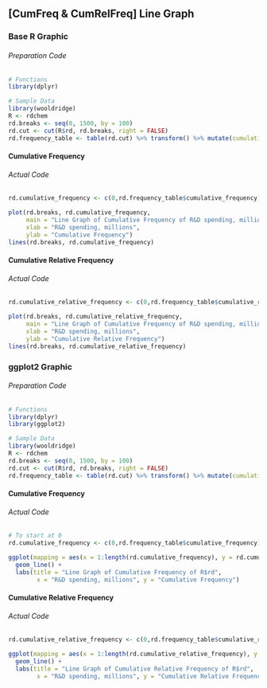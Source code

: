 ## \[CumFreq & CumRelFreq\] Line Graph
### Base R Graphic
###### Preparation Code
```r
# Functions
library(dplyr)

# Sample Data
library(wooldridge)
R <- rdchem
rd.breaks <- seq(0, 1500, by = 100)
rd.cut <- cut(R$rd, rd.breaks, right = FALSE)
rd.frequency_table <- table(rd.cut) %>% transform() %>% mutate(cumulative_frequency = cumsum(Freq), cumulative_relative_frequency = cumulative_frequency/nrow(R))
```
#### Cumulative Frequency
###### Actual Code
```r
rd.cumulative_frequency <- c(0,rd.frequency_table$cumulative_frequency) # To start at 0

plot(rd.breaks, rd.cumulative_frequency,
     main = "Line Graph of Cumulative Frequency of R&D spending, millions",
     xlab = "R&D spending, millions",
     ylab = "Cumulative Frequency")
lines(rd.breaks, rd.cumulative_frequency)
```
#### Cumulative Relative Frequency
###### Actual Code
```r
rd.cumulative_relative_frequency <- c(0,rd.frequency_table$cumulative_relative_frequency) # To start at 0

plot(rd.breaks, rd.cumulative_relative_frequency,
     main = "Line Graph of Cumulative Frequency of R&D spending, millions",
     xlab = "R&D spending, millions",
     ylab = "Cumulative Relative Frequency")
lines(rd.breaks, rd.cumulative_relative_frequency)
```
### ggplot2 Graphic
###### Preparation Code
```r
# Functions
library(dplyr)
library(ggplot2)

# Sample Data
library(wooldridge)
R <- rdchem
rd.breaks <- seq(0, 1500, by = 100)
rd.cut <- cut(R$rd, rd.breaks, right = FALSE)
rd.frequency_table <- table(rd.cut) %>% transform() %>% mutate(cumulative_frequency = cumsum(Freq), cumulative_relative_frequency = cumulative_frequency/nrow(R))
```
#### Cumulative Frequency
###### Actual Code
```r
# To start at 0
rd.cumulative_frequency <- c(0,rd.frequency_table$cumulative_frequency)

ggplot(mapping = aes(x = 1:length(rd.cumulative_frequency), y = rd.cumulative_frequency)) +
  geom_line() +
  labs(title = "Line Graph of Cumulative Frequency of R$rd",
        x = "R&D spending, millions", y = "Cumulative Frequency")
```
#### Cumulative Relative Frequency
###### Actual Code
```r
rd.cumulative_relative_frequency <- c(0,rd.frequency_table$cumulative_relative_frequency)

ggplot(mapping = aes(x = 1:length(rd.cumulative_relative_frequency), y = rd.cumulative_relative_frequency)) +
  geom_line() +
  labs(title = "Line Graph of Cumulative Relative Frequency of R$rd",
        x = "R&D spending, millions", y = "Cumulative Relative Frequency")
```
